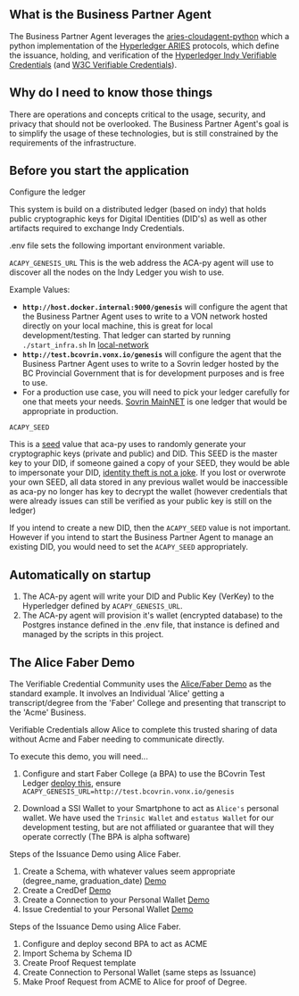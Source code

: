 ## What is the Business Partner Agent

The Business Partner Agent leverages the [aries-cloudagent-python](https://github.com/hyperledger/aries-cloudagent-python) which a python implementation of the [Hyperledger ARIES](https://www.hyperledger.org/use/aries) protocols, which define the issuance, holding, and verification of the [Hyperledger Indy Verifiable Credentials](https://www.hyperledger.org/use/hyperledger-indy) (and [W3C Verifiable Credentials](https://www.w3.org/TR/vc-data-model/)). 

## Why do I need to know those things
There are operations and concepts critical to the usage, security, and privacy that should not be overlooked. The Business Partner Agent's goal is to simplify the usage of these technologies, but is still constrained by the requirements of the infrastructure. 

## Before you start the application

Configure the ledger

This system is build on a distributed ledger (based on indy) that holds public cryptographic keys for Digital IDentities (DID's) as well as other artifacts required to exchange Indy Credentials. 

.env file sets the following important environment variable. 

`ACAPY_GENESIS_URL`
This is the web address the ACA-py agent will use to discover all the nodes on the Indy Ledger you wish to use.

Example Values: 
- **`http://host.docker.internal:9000/genesis`** will configure the agent that the Business Partner Agent uses to write to a VON network hosted directly on your local machine, this is great for local development/testing. That ledger can started by running `./start_infra.sh`  In [local-network](../scripts/local-network)
- **`http://test.bcovrin.vonx.io/genesis`** will configure the agent that the Business Partner Agent uses to write to a Sovrin ledger hosted by the BC Provincial Government that is for development purposes and is free to use.
- For a production use case, you will need to pick your ledger carefully for one that meets your needs. [Sovrin MainNET](https://sovrin.org/transaction-endorsers/) is one ledger that would be appropriate in production. 


`ACAPY_SEED`

This is a [seed](https://en.wikipedia.org/wiki/Random_seed) value that aca-py uses to randomly generate your cryptographic keys (private and public) and DID. This SEED is the master key to your DID, if someone gained a copy of your SEED, they would be able to impersonate your DID, [identity theft is not a joke](https://youtu.be/WaaANll8h18?t=61). If you lost or overwrote your own SEED, all data stored in any previous wallet would be inaccessible as aca-py no longer has key to decrypt the wallet (however credentials that were already issues can still be verified as your public key is still on the ledger)

If you intend to create a new DID, then the `ACAPY_SEED` value is not important. However if you intend to start the Business Partner Agent to manage an existing DID, you would need to set the `ACAPY_SEED` appropriately. 

## Automatically on startup

1) The ACA-py agent will write your DID and Public Key (VerKey) to the Hyperledger defined by `ACAPY_GENESIS_URL`.
2) The ACA-py agent will provision it's wallet (encrypted database) to the Postgres instance defined in the .env file, that instance is defined and managed by the scripts in this project. 


## The Alice Faber Demo

The Verifiable Credential Community uses the [Alice/Faber Demo](https://kctheservant.medium.com/demonstration-of-hyperledger-aries-cloud-agent-6e476a5426b0) as the standard example. It involves an Individual 'Alice' getting a transcript/degree from the 'Faber' College and presenting that transcript to the 'Acme' Business. 

Verifiable Credentials allow Alice to complete this trusted sharing of data without Acme and Faber needing to communicate directly. 

To execute this demo, you will need...

1) Configure and start Faber College (a BPA) to use the BCovrin Test Ledger [deploy this](../scripts/docker-compose.yaml), ensure `ACAPY_GENESIS_URL=http://test.bcovrin.vonx.io/genesis`

2) Download a SSI Wallet to your Smartphone to act as `Alice's` personal wallet. We have used the `Trinsic Wallet` and `estatus Wallet` for our development testing, but are not affiliated or guarantee that will they operate correctly (The BPA is alpha software)

Steps of the Issuance Demo using Alice Faber.

1) Create a Schema, with whatever values seem appropriate (degree_name, graduation_date) [Demo](https://www.youtube.com/watch?v=wi6Q6WVYHbM&t=1859s)
2) Create a CredDef [Demo](https://www.youtube.com/watch?v=wi6Q6WVYHbM&t=1950s)
3) Create a Connection to your Personal Wallet [Demo](https://youtu.be/wi6Q6WVYHbM?t=1200)
4) Issue Credential to your Personal Wallet [Demo](https://youtu.be/wi6Q6WVYHbM?t=1249)


Steps of the Issuance Demo using Alice Faber.

1) Configure and deploy second BPA to act as ACME
2) Import Schema by Schema ID
3) Create Proof Request template
4) Create Connection to Personal Wallet (same steps as Issuance)
5) Make Proof Request from ACME to Alice for proof of Degree. 



